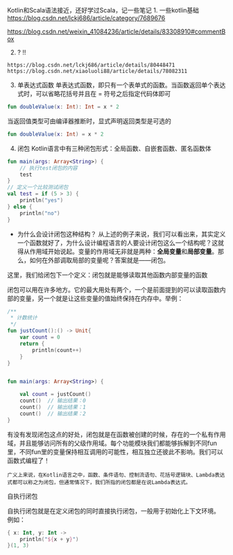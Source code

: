 Kotlin和Scala语法接近，还好学过Scala，记一些笔记
1.
一些kotlin基础
https://blog.csdn.net/lckj686/article/category/7689676

https://blog.csdn.net/weixin_41084236/article/details/83308910#commentBox

2. ? !!
```
https://blog.csdn.net/lckj686/article/details/80448471
https://blog.csdn.net/xiaoluoli88/article/details/78082311
```
3. 单表达式函数
单表达式函数，即只有一个表单式的函数。当函数返回单个表达式时，可以省略花括号并且在 = 符号之后指定代码体即可
```kotlin
fun doubleValue(x: Int): Int = x * 2
```
当返回值类型可由编译器推断时，显式声明返回类型是可选的
```kotlin
fun doubleValue(x: Int) = x * 2
```

4. 闭包
Kotlin语言中有三种闭包形式：全局函数、自嵌套函数、匿名函数体
```kotlin
fun main(args: Array<String>) {
    // 执行test闭包的内容
    test
}
// 定义一个比较测试闭包
val test = if (5 > 3) {
    println("yes")
} else {
    println("no")
}
```
- 为什么会设计闭包这种结构？
从上述的例子来说，我们可以看出来，其实定义一个函数就好了，为什么设计编程语言的人要设计闭包这么一个结构呢？这就得从作用域开始说起。变量的作用域无非就是两种：**全局变量**和**局部变量**。那么，如何在外部调取局部的变量呢？答案就是——闭包。

这里，我们给闭包下一个定义：闭包就是能够读取其他函数内部变量的函数

 闭包可以用在许多地方。它的最大用处有两个，一个是前面提到的可以读取函数内部的变量，另一个就是让这些变量的值始终保持在内存中。举例：

```Kotlin
/**
 * 计数统计
 */
fun justCount():() -> Unit{
    var count = 0
    return {
        println(count++)
    }
}


fun main(args: Array<String>) {

    val count = justCount()
    count()  // 输出结果：0
    count()  // 输出结果：1
    count()  // 输出结果：2
}
```
有没有发现闭包这点的好处，闭包就是在函数被创建的时候，存在的一个私有作用域，并且能够访问所有的父级作用域。每个功能模块我们都能够拆解到不同fun里，不同fun里的变量保持相互调用的可能性，相互独立还彼此不影响。我们可以函数式编程了！

```
广义上来说，在Kotlin语言之中，函数、条件语句、控制流语句、花括号逻辑块、Lambda表达式都可以称之为闭包，但通常情况下，我们所指的闭包都是在说Lambda表达式。
```

自执行闭包

自执行闭包就是在定义闭包的同时直接执行闭包，一般用于初始化上下文环境。 例如：
```kotlin
{ x: Int, y: Int ->
    println("${x + y}")
}(1, 3)
```
